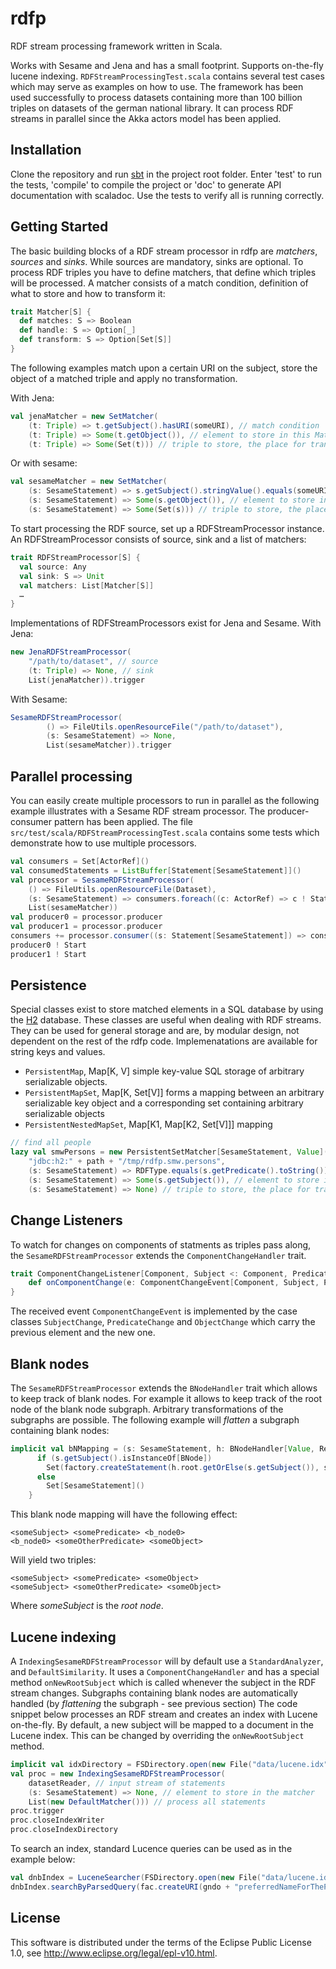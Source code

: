 # rdfp
RDF stream processing framework written in Scala.

Works with Sesame and Jena and has a small footprint. Supports on-the-fly lucene indexing.
```RDFStreamProcessingTest.scala``` contains several test cases which may serve as
examples on how to use.
The framework has been used successfully to process datasets containing more than
100 billion triples on datasets of the german national library.
It can process RDF streams in parallel since the Akka actors model has been applied.

## Installation
Clone the repository and run [sbt](http://www.scala-sbt.org/) in the project root folder.
Enter 'test' to run the tests, 'compile' to compile the project or 'doc' to
generate API documentation with scaladoc. Use the tests to verify all is running
correctly. 

## Getting Started

The basic building blocks of a RDF stream processor in rdfp are *matchers*, *sources*
and *sinks*. While sources are mandatory, sinks are optional.
To process RDF triples you have to define matchers, that define which triples
will be processed. A matcher consists of a match condition, definition of what
to store and how to transform it:

```scala
trait Matcher[S] {
  def matches: S => Boolean
  def handle: S => Option[_]
  def transform: S => Option[Set[S]]
}
```

The following examples match upon a certain URI on the subject, store the object
of a matched triple and apply no transformation.

With Jena:
```scala
val jenaMatcher = new SetMatcher(
    (t: Triple) => t.getSubject().hasURI(someURI), // match condition
    (t: Triple) => Some(t.getObject()), // element to store in this Matcher's list
    (t: Triple) => Some(Set(t))) // triple to store, the place for transformations
```


Or with sesame:
```scala
val sesameMatcher = new SetMatcher(
    (s: SesameStatement) => s.getSubject().stringValue().equals(someURI), // match condition
    (s: SesameStatement) => Some(s.getObject()), // element to store in this Matcher's list
    (s: SesameStatement) => Some(Set(s))) // triple to store, the place for transformations
```

To start processing the RDF source, set up a RDFStreamProcessor instance.
An RDFStreamProcessor consists of source, sink and a list of matchers:
```scala
trait RDFStreamProcessor[S] {
  val source: Any
  val sink: S => Unit
  val matchers: List[Matcher[S]]
  …
}
```

Implementations of RDFStreamProcessors exist for Jena and Sesame.
With Jena:
```scala
new JenaRDFStreamProcessor(
	"/path/to/dataset", // source
	(t: Triple) => None, // sink
	List(jenaMatcher)).trigger
```

With Sesame:
```scala
SesameRDFStreamProcessor(
        () => FileUtils.openResourceFile("/path/to/dataset"),
        (s: SesameStatement) => None,
        List(sesameMatcher)).trigger
```


## Parallel processing

You can easily create multiple processors to run in parallel as the following
example illustrates with a Sesame RDF stream processor. The producer-consumer
pattern has been applied.
The file ```src/test/scala/RDFStreamProcessingTest.scala``` contains some tests
which demonstrate how to use multiple processors.
```scala
val consumers = Set[ActorRef]()
val consumedStatements = ListBuffer[Statement[SesameStatement]]()
val processor = SesameRDFStreamProcessor(
	() => FileUtils.openResourceFile(Dataset),
	(s: SesameStatement) => consumers.foreach((c: ActorRef) => c ! Statement(s)), // send matched triple to all consumers
	List(sesameMatcher))
val producer0 = processor.producer
val producer1 = processor.producer
consumers += processor.consumer((s: Statement[SesameStatement]) => consumedStatements += s) // do something with the statement
producer0 ! Start
producer1 ! Start
```


## Persistence

Special classes exist to store matched elements in a SQL database by using the
[H2](http://www.h2database.com/html/main.html) database. These classes are useful
when dealing with RDF streams. They can be used for general storage and
are, by modular design, not dependent on the rest of the rdfp code.
Implemenatations are available for string keys and values.
 - ```PersistentMap```, Map[K, V] simple key-value SQL storage of arbitrary serializable objects. 
 - ```PersistentMapSet```, Map[K, Set[V]] forms a mapping between an arbitrary serializable
 key object and a corresponding set containing arbitrary serializable objects
 - ```PersistentNestedMapSet```, Map[K1, Map[K2, Set[V]]] mapping
```scala
// find all people
lazy val smwPersons = new PersistentSetMatcher[SesameStatement, Value](
	"jdbc:h2:" + path + "/tmp/rdfp.smw.persons",
	(s: SesameStatement) => RDFType.equals(s.getPredicate().toString()) && PersonURI.equals(s.getObject().toString()), // match condition
	(s: SesameStatement) => Some(s.getSubject()), // element to store in this Matcher's list
	(s: SesameStatement) => None) // triple to store, the place for transformations
```


## Change Listeners
 
To watch for changes on components of statments as triples pass along, the
```SesameRDFStreamProcessor``` extends the ```ComponentChangeHandler``` trait.

```scala
trait ComponentChangeListener[Component, Subject <: Component, Predicate <: Component, Object <: Component] {
	def onComponentChange(e: ComponentChangeEvent[Component, Subject, Predicate, Object]): Unit
}
```

The received event ```ComponentChangeEvent``` is implemented by the case classes
```SubjectChange```, ```PredicateChange``` and ```ObjectChange``` which carry the
previous element and the new one.


## Blank nodes

The ```SesameRDFStreamProcessor``` extends the ```BNodeHandler``` trait which
allows to keep track of blank nodes. For example it allows to keep track of the
root node of the blank node subgraph. Arbitrary transformations of the subgraphs
are possible.
The following example will *flatten* a subgraph containing blank nodes:

```scala
implicit val bNMapping = (s: SesameStatement, h: BNodeHandler[Value, Resource, Value, SesameStatement]) => {
      if (s.getSubject().isInstanceOf[BNode])
        Set(factory.createStatement(h.root.getOrElse(s.getSubject()), s.getPredicate(), s.getObject()))
      else
        Set[SesameStatement]()
    }
```

This blank node mapping will have the following effect:
```
<someSubject> <somePredicate> <b_node0>
<b_node0> <someOtherPredicate> <someObject>
```
Will yield two triples:
```
<someSubject> <somePredicate> <someObject>
<someSubject> <someOtherPredicate> <someObject>
```
Where *someSubject* is the *root node*.


## Lucene indexing

A ```IndexingSesameRDFStreamProcessor``` will by default use a ```StandardAnalyzer```,
and ```DefaultSimilarity```. It uses a ```ComponentChangeHandler``` and has a
special method ```onNewRootSubject``` which is called whenever the subject in
the RDF stream changes. Subgraphs containing blank nodes are automatically handled
(by *flattening* the subgraph - see previous section)
The code snippet below processes an RDF stream and creates an index with Lucene
on-the-fly. By default, a new subject will be mapped to a document in the Lucene
index. This can be changed by overriding the ```onNewRootSubject``` method.

```scala
implicit val idxDirectory = FSDirectory.open(new File("data/lucene.idx"))
val proc = new IndexingSesameRDFStreamProcessor(
	datasetReader, // input stream of statements
	(s: SesameStatement) => None, // element to store in the matcher
	List(new DefaultMatcher())) // process all statements
proc.trigger
proc.closeIndexWriter
proc.closeIndexDirectory
```

To search an index, standard Lucence queries can be used as in the example below:
```scala
val dnbIndex = LuceneSearcher(FSDirectory.open(new File("data/lucene.idx")))
dnbIndex.searchByParsedQuery(fac.createURI(gndo + "preferredNameForThePerson").toString(), "some label", 10)
```

## License

This software is distributed under the terms of the Eclipse Public License 1.0,
see http://www.eclipse.org/legal/epl-v10.html.